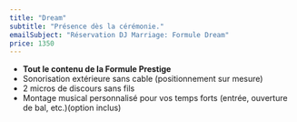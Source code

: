 ```yaml
---
title: "Dream"
subtitle: "Présence dès la cérémonie."
emailSubject: "Réservation DJ Marriage: Formule Dream"
price: 1350
---
```



* **Tout le contenu de la Formule Prestige**
* Sonorisation extérieure sans cable (positionnement sur mesure)
* 2 micros de discours sans fils
* Montage musical personnalisé pour vos temps forts (entrée, ouverture de bal, etc.)(option inclus)
